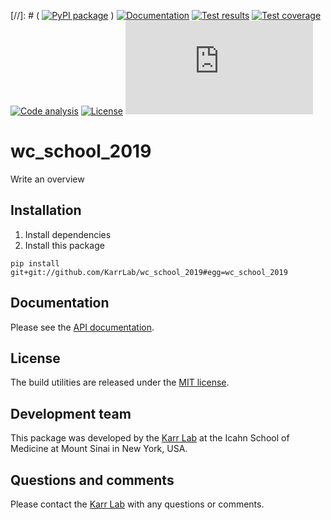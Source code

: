 [//]: # ( [![PyPI package](https://img.shields.io/pypi/v/wc_school_2019.svg)](https://pypi.python.org/pypi/wc_school_2019) )
[![Documentation](https://readthedocs.org/projects/wc_school_2019/badge/?version=latest)](http://wc_school_2019.readthedocs.org)
[![Test results](https://circleci.com/gh/KarrLab/wc_school_2019.svg?style=shield&circle-token=None)](https://circleci.com/gh/KarrLab/wc_school_2019)
[![Test coverage](https://coveralls.io/repos/github/KarrLab/wc_school_2019/badge.svg?t=None)](https://coveralls.io/github/KarrLab/wc_school_2019)
[![Code analysis](https://api.codeclimate.com/v1/badges/None/maintainability)](https://codeclimate.com/github/KarrLab/wc_school_2019)
[![License](https://img.shields.io/github/license/KarrLab/wc_school_2019.svg)](LICENSE)
![Analytics](https://ga-beacon.appspot.com/UA-86759801-1/wc_school_2019/README.md?pixel)

# wc_school_2019

Write an overview

## Installation
1. Install dependencies
2. Install this package 
  ```
  pip install git+git://github.com/KarrLab/wc_school_2019#egg=wc_school_2019
  ```

## Documentation
Please see the [API documentation](http://wc_school_2019.readthedocs.io).

## License
The build utilities are released under the [MIT license](LICENSE).

## Development team
This package was developed by the [Karr Lab](http://www.karrlab.org) at the Icahn School of Medicine at Mount Sinai in New York, USA.

## Questions and comments
Please contact the [Karr Lab](http://www.karrlab.org) with any questions or comments.